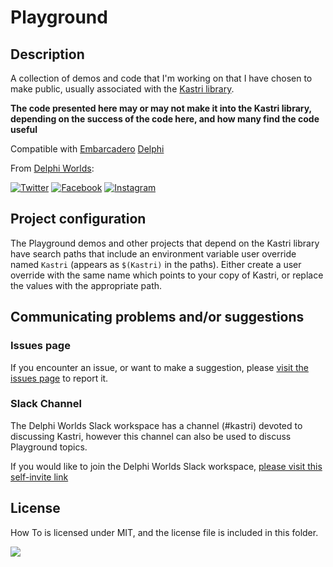 # Playground

## Description

A collection of demos and code that I'm working on that I have chosen to make public, usually associated with the [Kastri library](https://github.com/DelphiWorlds/Kastri).

**The code presented here may or may not make it into the Kastri library, depending on the success of the code here, and how many find the code useful**

Compatible with [Embarcadero](https://wwww.embarcadero.com) [Delphi](https://www.embarcadero.com/products/delphi)

From [Delphi Worlds](https://www.delphiworlds.com):

[![Twitter](https://img.shields.io/badge/-Twitter-1DA1F2?style=plastic&logo=Twitter)](https://twitter.com/DelphiWorlds)  [![Facebook](https://img.shields.io/badge/-Facebook-green?style=plastic&logo=Facebook)](https://www.facebook.com/DelphiWorlds)  [![Instagram](https://img.shields.io/badge/-Instagram-833AB4?style=plastic&logo=Instagram)](https://www.instagram.com/delphiworlds)

## Project configuration

The Playground demos and other projects that depend on the Kastri library have search paths that include an environment variable user override named `Kastri` (appears as `$(Kastri)` in the paths). Either create a user override with the same name which points to your copy of Kastri, or replace the values with the appropriate path.

## Communicating problems and/or suggestions

### Issues page

If you encounter an issue, or want to make a suggestion, please [visit the issues page](https://github.com/DelphiWorlds/Playground/issues) to report it.

### Slack Channel

The Delphi Worlds Slack workspace has a channel (#kastri) devoted to discussing Kastri, however this channel can also be used to discuss Playground topics.

If you would like to join the Delphi Worlds Slack workspace, [please visit this self-invite link](https://slack.delphiworlds.com)

## License

How To is licensed under MIT, and the license file is included in this folder.

![](https://tokei.rs/b1/github/DelphiWorlds/Playground)

